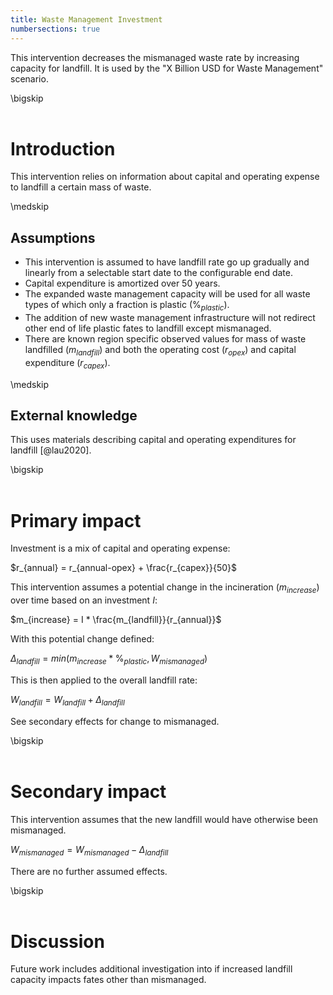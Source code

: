```yaml
---
title: Waste Management Investment
numbersections: true
---
```

This intervention decreases the mismanaged waste rate by increasing capacity for landfill. It is used by the "X Billion USD for Waste Management" scenario.

\bigskip
<br>
<br>

# Introduction
This intervention relies on information about capital and operating expense to landfill a certain mass of waste.

\medskip
<br>

## Assumptions

- This intervention is assumed to have landfill rate go up gradually and linearly from a selectable start date to the configurable end date.
- Capital expenditure is amortized over 50 years.
- The expanded waste management capacity will be used for all waste types of which only a fraction is plastic ($\%_{plastic}$).
- The addition of new waste management infrastructure will not redirect other end of life plastic fates to landfill except mismanaged.
- There are known region specific observed values for mass of waste landfilled ($m_{landfill}$) and both the operating cost ($r_{opex}$) and capital expenditure ($r_{capex}$).

\medskip
<br>

## External knowledge
This uses materials describing capital and operating expenditures for landfill [@lau2020].

\bigskip
<br>
<br>

# Primary impact
Investment is a mix of capital and operating expense:

$r_{annual} = r_{annual-opex} + \frac{r_{capex}}{50}$

This intervention assumes a potential change in the incineration ($m_{increase}$) over time based on an investment $I$:

$m_{increase} = I * \frac{m_{landfill}}{r_{annual}}$

With this potential change defined:

$\Delta_{landfill} = min(m_{increase} * \%_{plastic}, W_{mismanaged})$

This is then applied to the overall landfill rate:

$W_{landfill} = W_{landfill} + \Delta_{landfill}$

See secondary effects for change to mismanaged.

\bigskip
<br>
<br>

# Secondary impact
This intervention assumes that the new landfill would have otherwise been mismanaged.

$W_{mismanaged} = W_{mismanaged} - \Delta_{landfill}$

There are no further assumed effects.

\bigskip
<br>
<br>

# Discussion
Future work includes additional investigation into if increased landfill capacity impacts fates other than mismanaged.